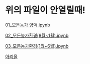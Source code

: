 # 위의 파일이 안열릴때!

[01_모든농가 양액.ipynb][01_모든농가 양액.ipynb]

[01_모든농가 양액.ipynb]:https://nbviewer.jupyter.org/github/meucham11/nong_intern/blob/main/%EB%B0%A9%EC%9A%B8%ED%86%A0%EB%A7%88%ED%86%A0/1920/01_%EB%AA%A8%EB%93%A0%EB%86%8D%EA%B0%80%20%EC%96%91%EC%95%A1.ipynb


[02_모든농가환경(8월~1월).ipynb][02_모든농가환경(8월~1월).ipynb]

[02_모든농가환경(8월~1월).ipynb]:https://nbviewer.jupyter.org/github/meucham11/nong_intern/blob/main/%EB%B0%A9%EC%9A%B8%ED%86%A0%EB%A7%88%ED%86%A0/1920/02_%EB%AA%A8%EB%93%A0%EB%86%8D%EA%B0%80%ED%99%98%EA%B2%BD%288%EC%9B%94~1%EC%9B%94%29.ipynb


[03_모든농가환경(1월~6월).ipynb][03_모든농가환경(1월~6월).ipynb]

[03_모든농가환경(1월~6월).ipynb]:https://nbviewer.jupyter.org/github/meucham11/nong_intern/blob/main/%EB%B0%A9%EC%9A%B8%ED%86%A0%EB%A7%88%ED%86%A0/1920/03_%EB%AA%A8%EB%93%A0%EB%86%8D%EA%B0%80%ED%99%98%EA%B2%BD%281%EC%9B%94~6%EC%9B%94%29.ipynb


[아리울][아리울]

[아리울]:https://nbviewer.jupyter.org/github/meucham11/nong_intern/blob/main/%EB%B0%A9%EC%9A%B8%ED%86%A0%EB%A7%88%ED%86%A0/1920/%EC%95%84%EB%A6%AC%EC%9A%B8.ipynb
